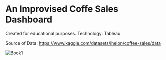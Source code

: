 # An Improvised Coffe Sales Dashboard
Created for educational purposes.
Technology: Tableau.

Source of Data: https://www.kaggle.com/datasets/ihelon/coffee-sales/data

![Book1](https://github.com/user-attachments/assets/52e97162-8b25-4f8e-b739-ea10a9567599)


